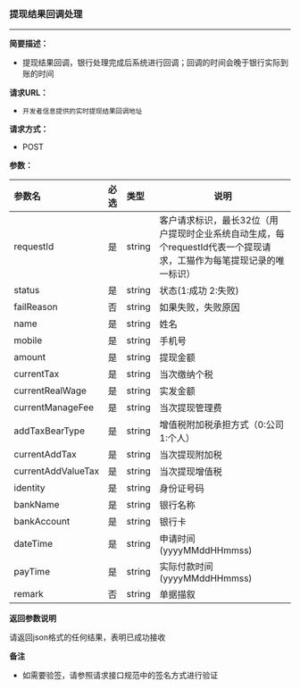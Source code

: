 ### 提现结果回调处理

---

**简要描述：**

* 提现结果回调，银行处理完成后系统进行回调；回调的时间会晚于银行实际到账的时间

**请求URL：**

* `开发者信息提供的实时提现结果回调地址`

**请求方式：**

* POST 

**参数：**

| 参数名 | 必选 | 类型 | 说明 |
| :--- | :--- | :--- | --- |
| requestId | 是 | string | 客户请求标识，最长32位（用户提现时企业系统自动生成，每个requestId代表一个提现请求，工猫作为每笔提现记录的唯一标识） |
| status | 是 | string | 状态\(1:成功 2:失败\) |
| failReason | 否 | string | 如果失败，失败原因 |
| name | 是 | string | 姓名 |
| mobile | 是 | string | 手机号 |
| amount | 是 | string | 提现金额 |
| currentTax| 是 | string | 当次缴纳个税 |
| currentRealWage | 是 | string | 实发金额 |
| currentManageFee | 是 | string | 当次提现管理费 |
| addTaxBearType| 是 | string | 增值税附加税承担方式（0:公司 1:个人） |
| currentAddTax| 是 | string | 当次提现附加税 |
| currentAddValueTax| 是 | string | 当次提现增值税 |
| identity | 是 | string | 身份证号码 |
| bankName | 是 | string | 银行名称 |
| bankAccount | 是 | string | 银行卡 |
| dateTime | 是 | string | 申请时间\(yyyyMMddHHmmss\) |
| payTime | 是 | string | 实际付款时间\(yyyyMMddHHmmss\) |
| remark | 否 | string | 单据描叙 |

**返回参数说明**

请返回json格式的任何结果，表明已成功接收

**备注**

* 如需要验签，请参照请求接口规范中的签名方式进行验证



